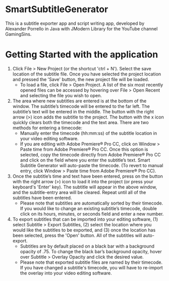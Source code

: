 # SmartSubtitleGenerator
This is a subtitle exporter app and script writing app, developed by Alexander Porrello in Java with JModern Library for the YouTube channel GamingSins.

# Getting Started with the application
1. Click File > New Project (or the shortcut 'ctrl + N'). Select the save location of the subtitle file. Once you have selected the project location and pressed the 'Save' button, the new project file will be loaded.
    * To load a file, click File > Open Project. A list of the six most recently opened files can be accessed by hovering over File > Open Recent and selecting the file you wish to open. 
2. The area where new subtitles are entered is at the bottom of the window. The subtitle’s timecode will be entered to the far left. The subtitle’s text will be entered in the middle. The button with the right arrow (>) icon adds the subtitle to the project. The button with the x icon quickly clears both the timecode and the text area. There are two methods for entering a timecode:
    * Manually enter the timecode (hh:mm:ss) of the subtitle location in your video editing software.
    * If you are editing with Adobe Premiere® Pro CC, click on Window > Paste time from Adobe Premiere® Pro CC. Once this option is selected, copy the timecode directly from Adobe Premiere® Pro CC and click on the field where you enter the subtitle’s text. Smart Subtitle Generator will auto-paste the timecode. (To revert to manual entry, click Window > Paste time from Adobe Premiere® Pro CC).
3. Once the subtitle’s time and text have been entered, press on the button with the right arrow (>) icon to load it into the project (or press your keyboard's 'Enter' key). The subtitle will appear in the above window, and the subtitle-entry area will be cleared. Repeat until all of the subtitles have been entered.
    * Please note that subtitles are automatically sorted by their timecode. If you would like to change an existing subtitle’s timecode, double click on its hours, minutes, or seconds field and enter a new number.
4. To export subtitles that can be imported into your editing software, (1) select Subtitle > Export Subtitles, (2) select the location where you would like the subtitles to be exported, and (3) once the location has been selected, press the 'Open' button. All of the subtitles will auto-export.
    * Subtitles are by default placed on a black bar with a background opacity of .75. To change the black bar’s background opacity, hover over Subtitle > Overlay Opacity and click the desired value.
    * Please note that exported subtitle files are named by their timecode. If you have changed a subtitle's timecode, you will have to re-import the overlay into your video editing software.

